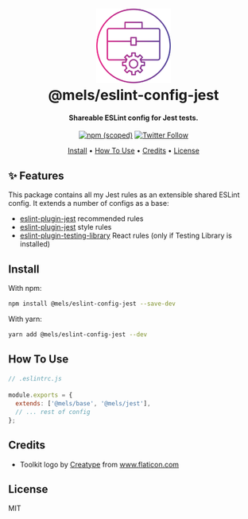 <h1 align="center">
  <br>
  <img src="https://raw.githubusercontent.com/melanieseltzer/toolkit/main/assets/toolkit.png" alt="Toolkit" width="150">
  <br>
  @mels/eslint-config-jest
  <br>
</h1>

<h4 align="center">Shareable ESLint config for Jest tests.</h4>

<p align="center">
  <a href="https://www.npmjs.com/package/@mels/eslint-config-jest"><img alt="npm (scoped)" src="https://img.shields.io/npm/v/@mels/eslint-config-jest"></a>
  <a href="https://twitter.com/melanieseltzer"><img alt="Twitter Follow" src="https://img.shields.io/twitter/follow/melanieseltzer?style=social"></a>
</p>

<p align="center">
  <a href="#install">Install</a> •
  <a href="#how-to-use">How To Use</a> •
  <a href="#credits">Credits</a> •
  <a href="#license">License</a>
</p>

## ✨ Features

This package contains all my Jest rules as an extensible shared ESLint config. It extends a number of configs as a base:

- [eslint-plugin-jest](https://github.com/jest-community/eslint-plugin-jest) recommended rules
- [eslint-plugin-jest](https://github.com/jest-community/eslint-plugin-jest) style rules
- [eslint-plugin-testing-library](https://github.com/testing-library/eslint-plugin-testing-library) React rules (only if Testing Library is installed)

## Install

With npm:

```bash
npm install @mels/eslint-config-jest --save-dev
```

With yarn:

```bash
yarn add @mels/eslint-config-jest --dev
```

## How To Use

```js
// .eslintrc.js

module.exports = {
  extends: ['@mels/base', '@mels/jest'],
  // ... rest of config
};
```

## Credits

- Toolkit logo by <a href="https://www.flaticon.com/authors/creatype" title="Creatype">Creatype</a> from <a href="https://www.flaticon.com/" title="Flaticon">www.flaticon.com</a>

## License

MIT

